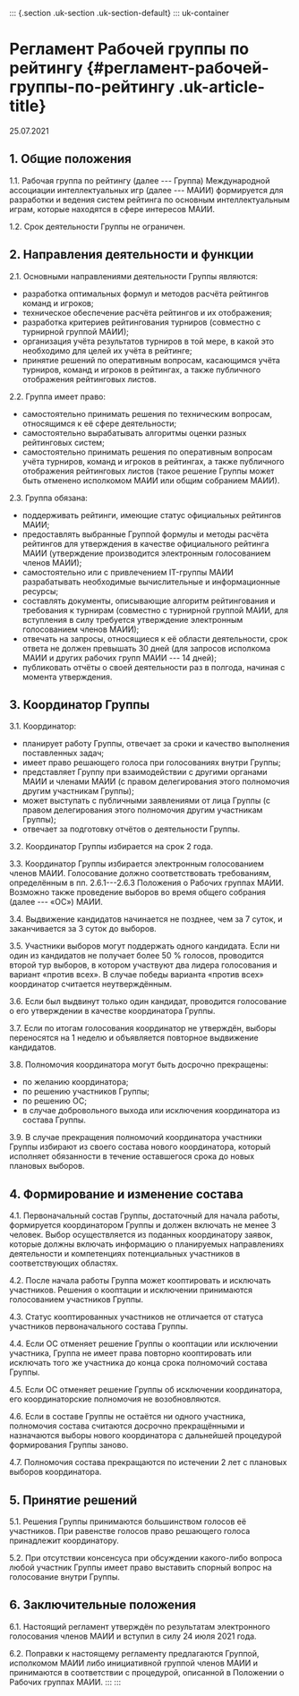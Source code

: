 ::: {.section .uk-section .uk-section-default}
::: uk-container
# Регламент Рабочей группы по рейтингу {#регламент-рабочей-группы-по-рейтингу .uk-article-title}

25.07.2021

## 1. Общие положения

1.1. Рабочая группа по рейтингу (далее --- Группа) Международной
ассоциации интеллектуальных игр (далее --- МАИИ) формируется для
разработки и ведения систем рейтинга по основным интеллектуальным играм,
которые находятся в сфере интересов МАИИ.

1.2. Срок деятельности Группы не ограничен.

## 2. Направления деятельности и функции

2.1. Основными направлениями деятельности Группы являются:

-   разработка оптимальных формул и методов расчёта рейтингов команд и
    игроков;
-   техническое обеспечение расчёта рейтингов и их отображения;
-   разработка критериев рейтингования турниров (совместно с турнирной
    группой МАИИ);
-   организация учёта результатов турниров в той мере, в какой это
    необходимо для целей их учёта в рейтинге;
-   принятие решений по оперативным вопросам, касающимся учёта турниров,
    команд и игроков в рейтингах, а также публичного отображения
    рейтинговых листов.

2.2. Группа имеет право:

-   самостоятельно принимать решения по техническим вопросам,
    относящимся к её сфере деятельности;
-   самостоятельно вырабатывать алгоритмы оценки разных рейтинговых
    систем;
-   самостоятельно принимать решения по оперативным вопросам учёта
    турниров, команд и игроков в рейтингах, а также публичного
    отображения рейтинговых листов (такое решение Группы может быть
    отменено исполкомом МАИИ или общим собранием МАИИ).

2.3. Группа обязана:

-   поддерживать рейтинги, имеющие статус официальных рейтингов МАИИ;
-   предоставлять выбранные Группой формулы и методы расчёта рейтингов
    для утверждения в качестве официального рейтинга МАИИ (утверждение
    производится электронным голосованием членов МАИИ);
-   самостоятельно или с привлечением IT-группы МАИИ разрабатывать
    необходимые вычислительные и информационные ресурсы;
-   составлять документы, описывающие алгоритм рейтингования и
    требования к турнирам (совместно с турнирной группой МАИИ, для
    вступления в силу требуется утверждение электронным голосованием
    членов МАИИ);
-   отвечать на запросы, относящиеся к её области деятельности, срок
    ответа не должен превышать 30 дней (для запросов исполкома МАИИ и
    других рабочих групп МАИИ --- 14 дней);
-   публиковать отчёты о своей деятельности раз в полгода, начиная с
    момента утверждения.

## 3. Координатор Группы

3.1. Координатор:

-   планирует работу Группы, отвечает за сроки и качество выполнения
    поставленных задач;
-   имеет право решающего голоса при голосованиях внутри Группы;
-   представляет Группу при взаимодействии с другими органами МАИИ и
    членами МАИИ (с правом делегирования этого полномочия другим
    участникам Группы);
-   может выступать с публичными заявлениями от лица Группы (с правом
    делегирования этого полномочия другим участникам Группы);
-   отвечает за подготовку отчётов о деятельности Группы.

3.2. Координатор Группы избирается на срок 2 года.

3.3. Координатор Группы избирается электронным голосованием членов МАИИ.
Голосование должно соответствовать требованиям, определённым в пп.
2.6.1---2.6.3 Положения о Рабочих группах МАИИ. Возможно также
проведение выборов во время общего собрания (далее --- «ОС») МАИИ.

3.4. Выдвижение кандидатов начинается не позднее, чем за 7 суток, и
заканчивается за 3 суток до выборов.

3.5. Участники выборов могут поддержать одного кандидата. Если ни один
из кандидатов не получает более 50 % голосов, проводится второй тур
выборов, в котором участвуют два лидера голосования и вариант «против
всех». В случае победы варианта «против всех» координатор считается
неутверждённым.

3.6. Если был выдвинут только один кандидат, проводится голосование о
его утверждении в качестве координатора Группы.

3.7. Если по итогам голосования координатор не утверждён, выборы
переносятся на 1 неделю и объявляется повторное выдвижение кандидатов.

3.8. Полномочия координатора могут быть досрочно прекращены:

-   по желанию координатора;
-   по решению участников Группы;
-   по решению ОС;
-   в случае добровольного выхода или исключения координатора из состава
    Группы.

3.9. В случае прекращения полномочий координатора участники Группы
избирают из своего состава нового координатора, который исполняет
обязанности в течение оставшегося срока до новых плановых выборов.

## 4. Формирование и изменение состава

4.1. Первоначальный состав Группы, достаточный для начала работы,
формируется координатором Группы и должен включать не менее 3 человек.
Выбор осуществляется из поданных координатору заявок, которые должны
включать информацию о планируемых направлениях деятельности и
компетенциях потенциальных участников в соответствующих областях.

4.2. После начала работы Группа может кооптировать и исключать
участников. Решения о кооптации и исключении принимаются голосованием
участников Группы.

4.3. Статус кооптированных участников не отличается от статуса
участников первоначального состава Группы.

4.4. Если ОС отменяет решение Группы о кооптации или исключении
участника, Группа не имеет права повторно кооптировать или исключать
того же участника до конца срока полномочий состава Группы.

4.5. Если ОС отменяет решение Группы об исключении координатора, его
координаторские полномочия не возобновляются.

4.6. Если в составе Группы не остаётся ни одного участника, полномочия
состава считаются досрочно прекращёнными и назначаются выборы нового
координатора с дальнейшей процедурой формирования Группы заново.

4.7. Полномочия состава прекращаются по истечении 2 лет с плановых
выборов координатора.

## 5. Принятие решений

5.1. Решения Группы принимаются большинством голосов её участников. При
равенстве голосов право решающего голоса принадлежит координатору.

5.2. При отсутствии консенсуса при обсуждении какого-либо вопроса любой
участник Группы имеет право выставить спорный вопрос на голосование
внутри Группы.

## 6. Заключительные положения

6.1. Настоящий регламент утверждён по результатам электронного
голосования членов МАИИ и вступил в силу 24 июля 2021 года.

6.2. Поправки к настоящему регламенту предлагаются Группой, исполкомом
МАИИ либо инициативной группой членов МАИИ и принимаются в соответствии
с процедурой, описанной в Положении о Рабочих группах МАИИ.
:::
:::
